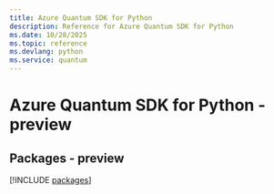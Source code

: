 ```yaml
---
title: Azure Quantum SDK for Python
description: Reference for Azure Quantum SDK for Python
ms.date: 10/28/2025
ms.topic: reference
ms.devlang: python
ms.service: quantum
---
```

# Azure Quantum SDK for Python - preview
## Packages - preview
[!INCLUDE [packages](quantum-index.md)]